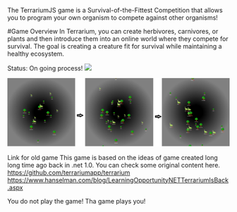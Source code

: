 The TerrariumJS game is a Survival-of-the-Fittest Competition that allows you to program your own organism to compete against other organisms!

#Game Overview
In Terrarium, you can create herbivores, carnivores, or plants and then introduce them into an online world where they compete for survival. The goal is
creating a creature fit for survival while maintaining a healthy ecosystem.

Status: On going process!
![](https://github.com/actions/hello-world/workflows/.github/workflows/nodejs.yml/badge.svg)

![](public/AlphaVersionScreeshots.png)

Link for old game
This game is based on the ideas of game created long long time ago back in .net 1.0. You can check some original content here.
https://github.com/terrariumapp/terrarium
https://www.hanselman.com/blog/LearningOpportunityNETTerrariumIsBack.aspx

You do not play the game! Tha game plays you!
